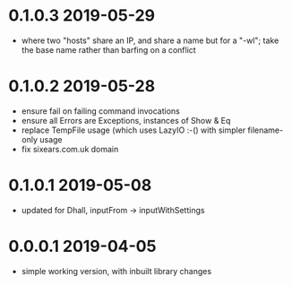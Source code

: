 0.1.0.3 2019-05-29
==================
- where two "hosts" share an IP, and share a name but for a "-wl"; take the base name
  rather than barfing on a conflict

0.1.0.2 2019-05-28
==================
- ensure fail on failing command invocations
- ensure all Errors are Exceptions, instances of Show & Eq
- replace TempFile usage (which uses LazyIO :-() with simpler filename-only usage
- fix sixears.com.uk domain

0.1.0.1 2019-05-08
==================
- updated for Dhall, inputFrom → inputWithSettings

0.0.0.1 2019-04-05
==================
- simple working version, with inbuilt library changes
